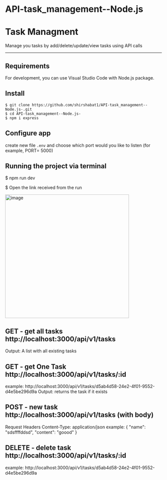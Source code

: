 # API-task_management--Node.js
# Task Managment

Manage you tasks by add/delete/update/view  tasks using API calls

---
## Requirements

For development, you can use Visual Studio Code with Node.js package. 

## Install

    $ git clone https://github.com/shirshabat1/API-task_management--Node.js-.git
    $ cd API-task_management--Node.js-
    $ npm i express 

## Configure app

create new file `.env` and choose which port would you like to listen (for example, PORT= 5000)

## Running the project via terminal
$ npm run dev

$ Open the link received from the run

<img width="398" alt="image" src="https://github.com/shirshabat1/chat_room-Node.js/assets/77749228/f7e3f38c-ecab-4c0d-9ac4-4f822e08d344">

## GET - get all tasks http://localhost:3000/api/v1/tasks
Output: A list with all existing tasks

## GET - get One Task http://localhost:3000/api/v1/tasks/:id
example: http://localhost:3000/api/v1/tasks/d5ab4d58-24e2-4f01-9552-d4e5be296d9a
Output: returns the task if it exists

## POST - new task http://localhost:3000/api/v1/tasks  (with body)
Request Headers
Content-Type: application/json
example: 
{
    "name": "sdsffffddsd",
    "content": "goood"
}


## DELETE - delete task http://localhost:3000/api/v1/tasks/:id 
example: http://localhost:3000/api/v1/tasks/d5ab4d58-24e2-4f01-9552-d4e5be296d9a





